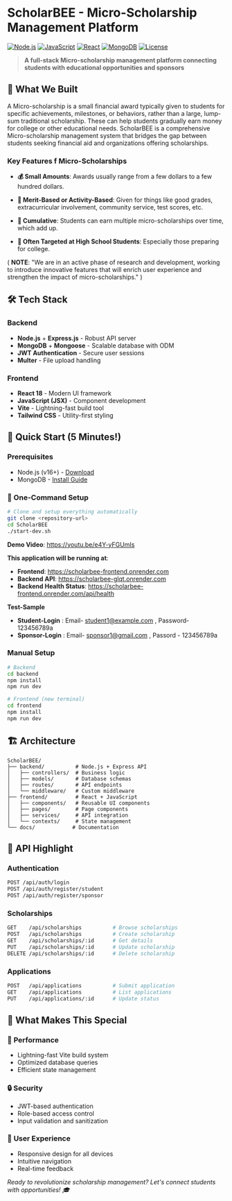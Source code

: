 # ScholarBEE - Micro-Scholarship Management Platform

[![Node.js](https://img.shields.io/badge/Node.js-18+-green.svg)](https://nodejs.org/)
[![JavaScript](https://img.shields.io/badge/JavaScript-ES6+-yellow.svg)](https://developer.mozilla.org/en-US/docs/Web/JavaScript)
[![React](https://img.shields.io/badge/React-18-blue.svg)](https://reactjs.org/)
[![MongoDB](https://img.shields.io/badge/MongoDB-6.0+-green.svg)](https://mongodb.com/)
[![License](https://img.shields.io/badge/License-MIT-yellow.svg)](LICENSE)

> **A full-stack Micro-scholarship management platform connecting students with educational opportunities and sponsors**

## 🎯 What We Built

A Micro-scholarship is a small financial award typically given to students for specific achievements, milestones, or behaviors, rather than a large, lump-sum traditional scholarship. These can help students gradually earn money for college or other educational needs.
ScholarBEE is a comprehensive Micro-scholarship management system that bridges the gap between students seeking financial aid and organizations offering scholarships.

### Key Features f Micro-Scholarships

- **💰 Small Amounts**: Awards usually range from a few dollars to a few hundred dollars.

- **🧠 Merit-Based or Activity-Based**: Given for things like good grades, extracurricular involvement, community service, test scores, etc.

- **🏫 Cumulative**: Students can earn multiple micro-scholarships over time, which add up.

- **🎯 Often Targeted at High School Students**: Especially those preparing for college.

( **NOTE**: "We are in an active phase of research and development, working to introduce innovative features that will enrich user experience and strengthen the impact of micro-scholarships." )

## 🛠️ Tech Stack

### Backend
- **Node.js** + **Express.js** - Robust API server
- **MongoDB** + **Mongoose** - Scalable database with ODM
- **JWT Authentication** - Secure user sessions
- **Multer** - File upload handling

### Frontend
- **React 18** - Modern UI framework
- **JavaScript (JSX)** - Component development
- **Vite** - Lightning-fast build tool
- **Tailwind CSS** - Utility-first styling


## 🚀 Quick Start (5 Minutes!)

### Prerequisites
- Node.js (v16+) - [Download](https://nodejs.org/)
- MongoDB - [Install Guide](https://docs.mongodb.com/manual/installation/)

### 🎯 One-Command Setup
```bash
# Clone and setup everything automatically
git clone <repository-url>
cd ScholarBEE
./start-dev.sh
```

**Demo Video**: https://youtu.be/e4Y-yFGUmIs

**This application will be running at**:
-  **Frontend**: https://scholarbee-frontend.onrender.com
-  **Backend API**: https://scholarbee-glqt.onrender.com
-  **Backend Health Status**: https://scholarbee-frontend.onrender.com/api/health


**Test-Sample** 
-  **Student-Login** : Email- student1@example.com , Password- 123456789a
-  **Sponsor-Login** : Email- sponsor1@gmail.com , Passord - 123456789a


### Manual Setup
```bash
# Backend
cd backend
npm install
npm run dev

# Frontend (new terminal)
cd frontend
npm install
npm run dev
```


## 🏗️ Architecture

```
ScholarBEE/
├── backend/          # Node.js + Express API
│   ├── controllers/  # Business logic
│   ├── models/       # Database schemas
│   ├── routes/       # API endpoints
│   └── middleware/   # Custom middleware
├── frontend/         # React + JavaScript
│   ├── components/   # Reusable UI components
│   ├── pages/        # Page components
│   ├── services/     # API integration
│   └── contexts/     # State management
└── docs/            # Documentation
```

## 🔌 API Highlight

### Authentication
```bash
POST /api/auth/login
POST /api/auth/register/student
POST /api/auth/register/sponsor
```

### Scholarships
```bash
GET    /api/scholarships          # Browse scholarships
POST   /api/scholarships          # Create scholarship
GET    /api/scholarships/:id      # Get details
PUT    /api/scholarships/:id      # Update scholarship
DELETE /api/scholarships/:id      # Delete scholarship
```

### Applications
```bash
POST   /api/applications          # Submit application
GET    /api/applications          # List applications
PUT    /api/applications/:id      # Update status
```

## 🎯 What Makes This Special

### 🚀 **Performance**
- Lightning-fast Vite build system
- Optimized database queries
- Efficient state management

### 🔒 **Security**
- JWT-based authentication
- Role-based access control
- Input validation and sanitization

### 📱 **User Experience**
- Responsive design for all devices
- Intuitive navigation
- Real-time feedback



*Ready to revolutionize scholarship management? Let's connect students with opportunities! 🎓* 
